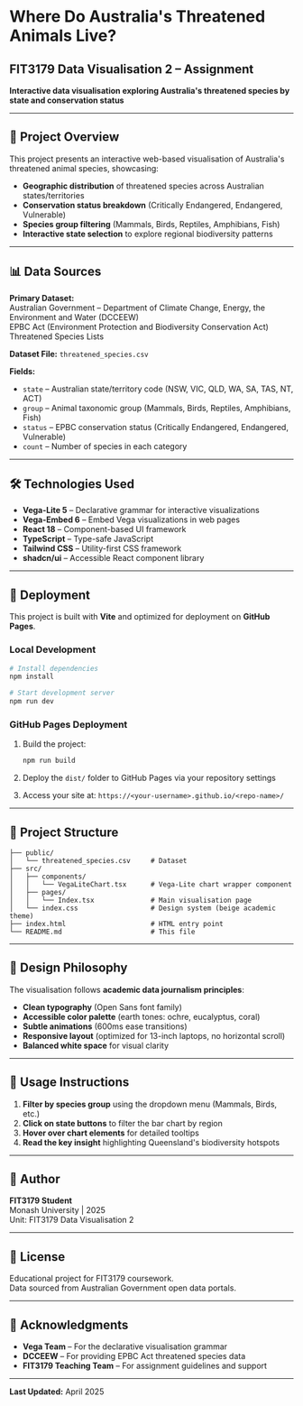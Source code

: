 # Where Do Australia's Threatened Animals Live?

## FIT3179 Data Visualisation 2 – Assignment

**Interactive data visualisation exploring Australia's threatened species by state and conservation status**

---

## 🎯 Project Overview

This project presents an interactive web-based visualisation of Australia's threatened animal species, showcasing:

- **Geographic distribution** of threatened species across Australian states/territories
- **Conservation status breakdown** (Critically Endangered, Endangered, Vulnerable)
- **Species group filtering** (Mammals, Birds, Reptiles, Amphibians, Fish)
- **Interactive state selection** to explore regional biodiversity patterns

---

## 📊 Data Sources

**Primary Dataset:**  
Australian Government – Department of Climate Change, Energy, the Environment and Water (DCCEEW)  
EPBC Act (Environment Protection and Biodiversity Conservation Act) Threatened Species Lists

**Dataset File:** `threatened_species.csv`

**Fields:**
- `state` – Australian state/territory code (NSW, VIC, QLD, WA, SA, TAS, NT, ACT)
- `group` – Animal taxonomic group (Mammals, Birds, Reptiles, Amphibians, Fish)
- `status` – EPBC conservation status (Critically Endangered, Endangered, Vulnerable)
- `count` – Number of species in each category

---

## 🛠️ Technologies Used

- **Vega-Lite 5** – Declarative grammar for interactive visualizations
- **Vega-Embed 6** – Embed Vega visualizations in web pages
- **React 18** – Component-based UI framework
- **TypeScript** – Type-safe JavaScript
- **Tailwind CSS** – Utility-first CSS framework
- **shadcn/ui** – Accessible React component library

---

## 🚀 Deployment

This project is built with **Vite** and optimized for deployment on **GitHub Pages**.

### Local Development

```bash
# Install dependencies
npm install

# Start development server
npm run dev
```

### GitHub Pages Deployment

1. Build the project:
   ```bash
   npm run build
   ```

2. Deploy the `dist/` folder to GitHub Pages via your repository settings

3. Access your site at: `https://<your-username>.github.io/<repo-name>/`

---

## 📁 Project Structure

```
├── public/
│   └── threatened_species.csv     # Dataset
├── src/
│   ├── components/
│   │   └── VegaLiteChart.tsx      # Vega-Lite chart wrapper component
│   ├── pages/
│   │   └── Index.tsx              # Main visualisation page
│   └── index.css                  # Design system (beige academic theme)
├── index.html                     # HTML entry point
└── README.md                      # This file
```

---

## 🎨 Design Philosophy

The visualisation follows **academic data journalism principles**:

- **Clean typography** (Open Sans font family)
- **Accessible color palette** (earth tones: ochre, eucalyptus, coral)
- **Subtle animations** (600ms ease transitions)
- **Responsive layout** (optimized for 13-inch laptops, no horizontal scroll)
- **Balanced white space** for visual clarity

---

## 📖 Usage Instructions

1. **Filter by species group** using the dropdown menu (Mammals, Birds, etc.)
2. **Click on state buttons** to filter the bar chart by region
3. **Hover over chart elements** for detailed tooltips
4. **Read the key insight** highlighting Queensland's biodiversity hotspots

---

## 👤 Author

**FIT3179 Student**  
Monash University | 2025  
Unit: FIT3179 Data Visualisation 2

---

## 📜 License

Educational project for FIT3179 coursework.  
Data sourced from Australian Government open data portals.

---

## 🙏 Acknowledgments

- **Vega Team** – For the declarative visualisation grammar
- **DCCEEW** – For providing EPBC Act threatened species data
- **FIT3179 Teaching Team** – For assignment guidelines and support

---

**Last Updated:** April 2025
